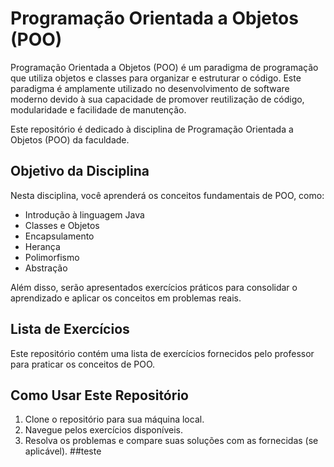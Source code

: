 # Programação Orientada a Objetos (POO)

Programação Orientada a Objetos (POO) é um paradigma de programação que utiliza objetos e classes para organizar e estruturar o código. Este paradigma é amplamente utilizado no desenvolvimento de software moderno devido à sua capacidade de promover reutilização de código, modularidade e facilidade de manutenção.

Este repositório é dedicado à disciplina de Programação Orientada a Objetos (POO) da faculdade.

## Objetivo da Disciplina

Nesta disciplina, você aprenderá os conceitos fundamentais de POO, como:

- Introdução à linguagem Java
- Classes e Objetos
- Encapsulamento
- Herança
- Polimorfismo
- Abstração

Além disso, serão apresentados exercícios práticos para consolidar o aprendizado e aplicar os conceitos em problemas reais.

## Lista de Exercícios

Este repositório contém uma lista de exercícios fornecidos pelo professor para praticar os conceitos de POO.


## Como Usar Este Repositório

1. Clone o repositório para sua máquina local.
2. Navegue pelos exercícios disponíveis.
3. Resolva os problemas e compare suas soluções com as fornecidas (se aplicável).
##teste
